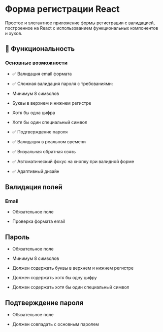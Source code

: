 # Форма регистрации React

Простое и элегантное приложение формы регистрации с валидацией, построенное на React с использованием функциональных компонентов и хуков.

## 🚀 Функциональность

### Основные возможности

-   ✅ Валидация email формата

-   ✅ Сложная валидация пароля с требованиями:

*   Минимум 8 символов

*   Буквы в верхнем и нижнем регистре

*   Хотя бы одна цифра

*   Хотя бы один специальный символ

-   ✅ Подтверждение пароля

-   ✅ Валидация в реальном времени

-   ✅ Визуальная обратная связь

-   ✅ Автоматический фокус на кнопку при валидной форме

-   ✅ Адаптивный дизайн

## Валидация полей

### Email

-   Обязательное поле

-   Проверка формата email

## Пароль

-   Обязательное поле

-   Минимум 8 символов

-   Должен содержать буквы в верхнем и нижнем регистре

-   Должен содержать хотя бы одну цифру

-   Должен содержать хотя бы один специальный символ

## Подтверждение пароля

-   Обязательное поле

-   Должен совпадать с основным паролем
